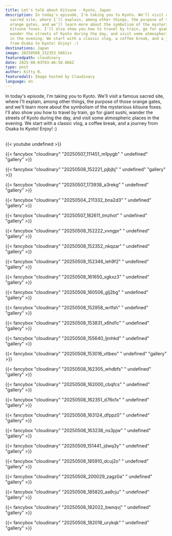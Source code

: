 ```yaml
---
title: Let's talk about Kitsune - Kyoto, Japan
description: In today's episode, I'm taking you to Kyoto. We'll visit a famous
  sacred site, where I'll explain, among other things, the purpose of those
  orange gates, and we'll learn more about the symbolism of the mysterious
  kitsune foxes. I'll also show you how to travel by train, go for giant sushi,
  wander the streets of Kyoto during the day, and visit some atmospheric places
  in the evening. We start with a classic vlog, a coffee break, and a journey
  from Osaka to Kyoto! Enjoy! :)
destinations: Japan
image: 20250508_152353_h8blzx
featuredpath: cloudinary
date: 2025-08-03T03:46:50.866Z
type: post
author: Kitty R.
featuredalt: Image hosted by Cloudinary
language: en
---
```

<!--StartFragment-->

In today's episode, I'm taking you to Kyoto. We'll visit a famous sacred site, where I'll explain, among other things, the purpose of those orange gates, and we'll learn more about the symbolism of the mysterious kitsune foxes. I'll also show you how to travel by train, go for giant sushi, wander the streets of Kyoto during the day, and visit some atmospheric places in the evening. We start with a classic vlog, a coffee break, and a journey from Osaka to Kyoto! Enjoy! :)

<!--EndFragment-->



<br>{{< youtube undefined >}}</br>

{{< fancybox "cloudinary" "20250507_111451_m1pygb" " undefined" "gallery" >}}

{{< fancybox "cloudinary" "20250508_152221_pjbjbj" " undefined" "gallery" >}}

{{< fancybox "cloudinary" "20250507_173938_a3rekg" " undefined" "gallery" >}}

{{< fancybox "cloudinary" "20250504_211332_bna2d3" " undefined" "gallery" >}}

{{< fancybox "cloudinary" "20250507_182611_tmzhot" " undefined" "gallery" >}}

{{< fancybox "cloudinary" "20250508_152222_vvngpr" " undefined" "gallery" >}}

{{< fancybox "cloudinary" "20250508_152352_nkqzar" " undefined" "gallery" >}}

{{< fancybox "cloudinary" "20250508_152346_leh9f2" " undefined" "gallery" >}}

{{< fancybox "cloudinary" "20250508_161650_xgkxz3" " undefined" "gallery" >}}

{{< fancybox "cloudinary" "20250508_160506_glj2bg" " undefined" "gallery" >}}

{{< fancybox "cloudinary" "20250508_152958_wrlfsh" " undefined" "gallery" >}}

{{< fancybox "cloudinary" "20250508_153831_x6hd1c" " undefined" "gallery" >}}

{{< fancybox "cloudinary" "20250508_155640_ljmhkd" " undefined" "gallery" >}}

{{< fancybox "cloudinary" "20250508_153016_vltbeo" " undefined" "gallery" >}}

{{< fancybox "cloudinary" "20250508_162305_whdbfs" " undefined" "gallery" >}}

{{< fancybox "cloudinary" "20250508_162000_cbqfcs" " undefined" "gallery" >}}

{{< fancybox "cloudinary" "20250508_162351_d76o1x" " undefined" "gallery" >}}

{{< fancybox "cloudinary" "20250508_163124_dfppz0" " undefined" "gallery" >}}

{{< fancybox "cloudinary" "20250508_163238_ns3pjw" " undefined" "gallery" >}}

{{< fancybox "cloudinary" "20250509_151441_jdwq3y" " undefined" "gallery" >}}

{{< fancybox "cloudinary" "20250508_185910_dcuj2o" " undefined" "gallery" >}}

{{< fancybox "cloudinary" "20250508_200029_zagz0a" " undefined" "gallery" >}}

{{< fancybox "cloudinary" "20250508_185820_aa9cju" " undefined" "gallery" >}}

{{< fancybox "cloudinary" "20250508_182022_bwnqvj" " undefined" "gallery" >}}

{{< fancybox "cloudinary" "20250508_182018_urykqk" " undefined" "gallery" >}}